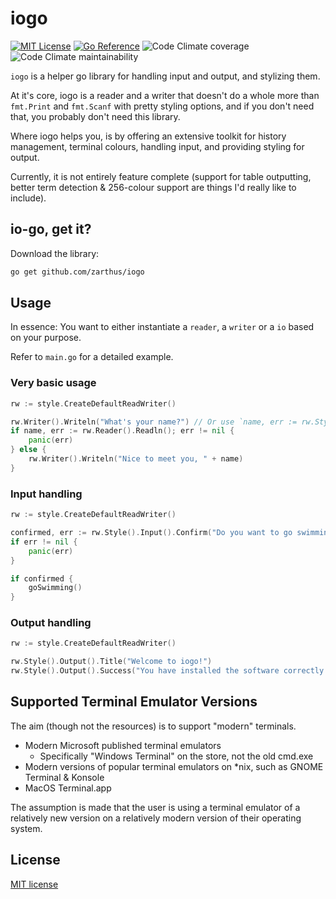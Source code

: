 # iogo 

[![MIT License](https://img.shields.io/badge/License-MIT-blue.svg)](LICENSE)
[![Go Reference](https://pkg.go.dev/badge/github.com/Zarthus/iogo.svg)](https://pkg.go.dev/github.com/Zarthus/iogo/v2)
![Code Climate coverage](https://img.shields.io/codeclimate/coverage/zarthus/iogo)
![Code Climate maintainability](https://img.shields.io/codeclimate/maintainability/zarthus/iogo)

`iogo` is a helper go library for handling input and output, and stylizing them.

At it's core, iogo is a reader and a writer that doesn't do a whole more than
`fmt.Print` and `fmt.Scanf` with pretty styling options, and if you don't need that, 
you probably don't need this library.

Where iogo helps you, is by offering an extensive toolkit for history management, 
terminal colours, handling input, and providing styling for output.

Currently, it is not entirely feature complete (support for table outputting, 
better term detection & 256-colour support are things I'd really like to include).

## io-go, get it?

Download the library:

```bash
go get github.com/zarthus/iogo
```

## Usage

In essence: You want to either instantiate a `reader`, a `writer`
or a `io` based on your purpose.

Refer to `main.go` for a detailed example.

### Very basic usage

```go
rw := style.CreateDefaultReadWriter()

rw.Writer().Writeln("What's your name?") // Or use `name, err := rw.Style().Input().Prompt(...)`
if name, err := rw.Reader().Readln(); err != nil {
    panic(err)
} else {
    rw.Writer().Writeln("Nice to meet you, " + name)
}
```

### Input handling

```go
rw := style.CreateDefaultReadWriter()

confirmed, err := rw.Style().Input().Confirm("Do you want to go swimming today?", iogo.Options{Default: "y"})
if err != nil {
    panic(err)
}

if confirmed {
    goSwimming()
}
```

### Output handling

```go
rw := style.CreateDefaultReadWriter()

rw.Style().Output().Title("Welcome to iogo!")
rw.Style().Output().Success("You have installed the software correctly!")
```

## Supported Terminal Emulator Versions

The aim (though not the resources) is to support "modern" terminals.


- Modern Microsoft published terminal emulators
  - Specifically "Windows Terminal" on the store, not the old cmd.exe
- Modern versions of popular terminal emulators on *nix, such as GNOME Terminal & Konsole
- MacOS Terminal.app
 
The assumption is made that the user is using a terminal emulator of a relatively new version
  on a relatively modern version of their operating system.

## License

[MIT license](LICENSE)
